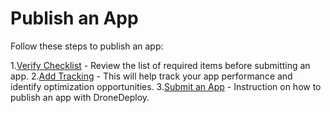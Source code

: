 # Publish an App

Follow these steps to publish an app:

1.[Verify Checklist](/checklist.md) - Review the list of required items before submitting an app.
2.[Add Tracking](/success-condition.md) - This will help track your app performance and identify optimization opportunities.
3.[Submit an App](/publishing.md) - Instruction on how to publish an app with DroneDeploy.
